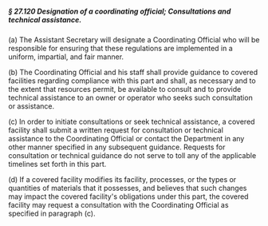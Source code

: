 ##### § 27.120 Designation of a coordinating official; Consultations and technical assistance. #####

(a) The Assistant Secretary will designate a Coordinating Official who will be responsible for ensuring that these regulations are implemented in a uniform, impartial, and fair manner.

(b) The Coordinating Official and his staff shall provide guidance to covered facilities regarding compliance with this part and shall, as necessary and to the extent that resources permit, be available to consult and to provide technical assistance to an owner or operator who seeks such consultation or assistance.

(c) In order to initiate consultations or seek technical assistance, a covered facility shall submit a written request for consultation or technical assistance to the Coordinating Official or contact the Department in any other manner specified in any subsequent guidance. Requests for consultation or technical guidance do not serve to toll any of the applicable timelines set forth in this part.

(d) If a covered facility modifies its facility, processes, or the types or quantities of materials that it possesses, and believes that such changes may impact the covered facility's obligations under this part, the covered facility may request a consultation with the Coordinating Official as specified in paragraph (c).